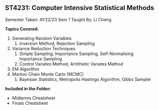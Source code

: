## ST4231: Computer Intensive Statistical Methods

Semester Taken: AY22/23 Sem 1
Taught By: Li Cheng

**Topics Covered:**
1. Generating Random Variables
   1. Inversion Method, Rejection Sampling
2. Variance Reduction Techniques
   1. Simple Sampling, Importance Sampling, Self-Normalising Importance Sampling
   2. Control Variates Method, Antithetic Variates Method
3. EM Algorithm
4. Markov Chain Monte Carlo (MCMC)
   1. Bayesian Statistics, Metropolis Hastings Algorithm, Gibbs Sampler

**Included in the Folder:**
* Midterms Cheatsheet
* Finals Cheatsheet
